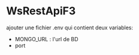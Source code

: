 # WsRestApiF3
ajouter une fichier .env  qui contient deux variables:
- MONGO_URL : l'url de BD
- port 
